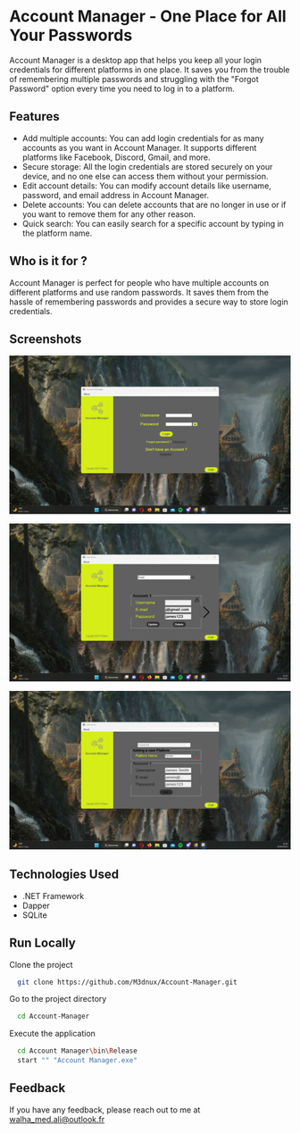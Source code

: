 
# Account Manager - One Place for All Your Passwords

Account Manager is a desktop app that helps you keep all your login credentials for different platforms in one place. It saves you from the trouble of remembering multiple passwords and struggling with the "Forgot Password" option every time you need to log in to a platform.




## Features

- Add multiple accounts: You can add login credentials for as many accounts as you want in Account Manager. It supports different platforms like Facebook, Discord, Gmail, and more.
- Secure storage: All the login credentials are stored securely on your device, and no one else can access them without your permission.
- Edit account details: You can modify account details like username, password, and email address in Account Manager.
- Delete accounts: You can delete accounts that are no longer in use or if you want to remove them for any other reason.
- Quick search: You can easily search for a specific account by typing in the platform name.


## Who is it for ?

Account Manager is perfect for people who have multiple accounts on different platforms and use random passwords. It saves them from the hassle of remembering passwords and provides a secure way to store login credentials.


## Screenshots

![App Screenshot](Screenshots/1.png)

![App Screenshot](Screenshots/3.png)

![App Screenshot](Screenshots/5.png)


## Technologies Used
- .NET Framework
- Dapper
- SQLite

  
## Run Locally

Clone the project

```bash
  git clone https://github.com/M3dnux/Account-Manager.git
```

Go to the project directory

```bash
  cd Account-Manager
```

Execute the application

```bash
  cd Account Manager\bin\Release
  start "" "Account Manager.exe"
```


## Feedback

If you have any feedback, please reach out to me at walha_med.ali@outlook.fr
